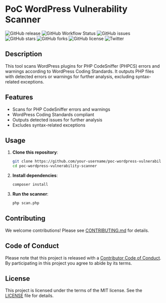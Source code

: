 # PoC WordPress Vulnerability Scanner

![GitHub release](https://img.shields.io/github/v/release/your-username/poc-wordpress-vulnerability-scanner)
![GitHub Workflow Status](https://img.shields.io/github/actions/workflow/status/your-username/poc-wordpress-vulnerability-scanner/ci.yml?branch=main)
![GitHub issues](https://img.shields.io/github/issues/your-username/poc-wordpress-vulnerability-scanner)
![GitHub stars](https://img.shields.io/github/stars/your-username/poc-wordpress-vulnerability-scanner)
![GitHub forks](https://img.shields.io/github/forks/your-username/poc-wordpress-vulnerability-scanner)
![GitHub license](https://img.shields.io/github/license/your-username/poc-wordpress-vulnerability-scanner)
![Twitter](https://img.shields.io/twitter/follow/your-username?style=social)

## Description

This tool scans WordPress plugins for PHP CodeSniffer (PHPCS) errors and warnings according to WordPress Coding Standards. It outputs PHP files with detected errors or warnings for further analysis, excluding syntax-related exceptions.

## Features

- Scans for PHP CodeSniffer errors and warnings
- WordPress Coding Standards compliant
- Outputs detected issues for further analysis
- Excludes syntax-related exceptions

## Usage

1. **Clone this repository**:
    ```sh
    git clone https://github.com/your-username/poc-wordpress-vulnerability-scanner.git
    cd poc-wordpress-vulnerability-scanner
    ```

2. **Install dependencies**:
    ```sh
    composer install
    ```

3. **Run the scanner**:
    ```sh
    php scan.php
    ```

## Contributing

We welcome contributions! Please see [CONTRIBUTING.md](CONTRIBUTING.md) for details.

## Code of Conduct

Please note that this project is released with a [Contributor Code of Conduct](CODE_OF_CONDUCT.md). By participating in this project you agree to abide by its terms.

## License

This project is licensed under the terms of the MIT license. See the [LICENSE](LICENSE) file for details.

